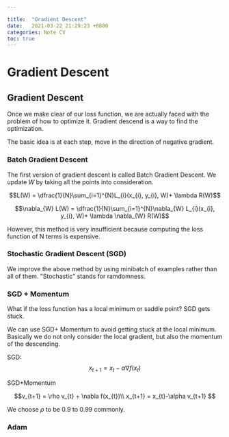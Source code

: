 ```yaml
---

title:  "Gradient Descent"
date:   2021-03-22 21:29:23 +0800
categories: Note CV
toc: true
---
```



# Gradient Descent

## Gradient Descent

Once we make clear of our loss function, we are actually faced with the problem of how to optimize it. Gradient descend is a way to find the optimization.

The basic idea is at each step, move in the direction of negative gradient. 


### Batch Gradient Descent

The first version of gradient descent is called Batch Gradient Descent. We update $W$ by taking all the points into consideration.

$$L(W) = \dfrac{1}{N}\sum_{i=1}^{N}L_{i}(x_{i}, y_{i}, W)+ \lambda R(W)$$

$$\nabla_{W} L(W) = \dfrac{1}{N}\sum_{i=1}^{N}\nabla_{W} L_{i}(x_{i}, y_{i}, W)+ \lambda \nabla_{W} R(W)$$

However, this method is very insufficient because computing the loss function of N terms is expensive.

### Stochastic Gradient Descent (SGD)

We improve the above method by using minibatch of examples rather than all of them. "Stochastic" stands for ramdomness.


### SGD + Momentum

What if the loss function has a local minimum or saddle point? SGD gets stuck.

We can use SGD+ Momentum to avoid getting stuck at the local minimum. Basically we do not only consider the local gradient, but also the momentum of the descending.

SGD:
$$x_{t+1} = x_{t} - \alpha \nabla f(x_{t})$$

SGD+Momentum

$$v_{t+1} = \rho v_{t} + \nabla f(x_{t})\\
x_{t+1} = x_{t}-\alpha v_{t+1}
$$


We choose $\rho$ to be 0.9 to 0.99 commonly.


### Adam

